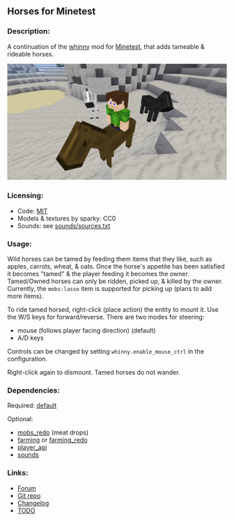 ## Horses for Minetest

### Description:

A continuation of the [whinny][forum] mod for [Minetest], that adds tameable & rideable horses.

![screenshot](screenshot.png)

### Licensing:

- Code: [MIT](LICENSE.txt)
- Models & textures by sparky: CC0
- Sounds: see [sounds/sources.txt](sounds/sources.txt)

### Usage:

Wild horses can be tamed by feeding them items that they like, such as apples, carrots, wheat, & oats. Once the horse's appetite has been satisfied it becomes "tamed" & the player feeding it becomes the owner. Tamed/Owned horses can only be ridden, picked up, & killed by the owner. Currently, the `mobs:lasso` item is supported for picking up (plans to add more items).

To ride tamed horsed, right-click (place action) the entity to mount it. Use the W/S keys for forward/reverse. There are two modes for steering:

- mouse (follows player facing direction) (default)
- A/D keys

Controls can be changed by setting `whinny.enable_mouse_ctrl` in the configuration.

Right-click again to dismount. Tamed horses do not wander.

### Dependencies:

Required: [default](https://github.com/minetest/minetest_game/tree/master/mods/default)

Optional:
- [mobs_redo](https://content.minetest.net/packages/TenPlus1/mobs/) (meat drops)
- [farming](https://github.com/minetest/minetest_game/tree/master/mods/farming) or [farming_redo](https://content.minetest.net/packages/TenPlus1/farming/)
- [player_api](https://github.com/minetest/minetest_game/tree/master/mods/player_api)
- [sounds](https://content.minetest.net/packages/AntumDeluge/sounds/)

### Links:

- [Forum][forum]
- [Git repo](https://github.com/AntumMT/mod-whinny)
- [Changelog](changelog.txt)
- [TODO](TODO.txt)


[Minetest]: http://minetest.net/
[forum]: https://forum.minetest.net/viewtopic.php?t=17170
